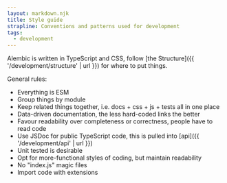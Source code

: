 ```yaml
---
layout: markdown.njk
title: Style guide
strapline: Conventions and patterns used for development
tags:
  - development
---
```


Alembic is written in TypeScript and CSS, follow [the Structure]({{ '/development/structure' | url }}) for where to put things.

General rules:

- Everything is ESM
- Group things by module
- Keep related things together, i.e. docs + css + js + tests all in one place
- Data-driven documentation, the less hard-coded links the better
- Favour readability over completeness or correctness, people have to read code
- Use JSDoc for public TypeScript code, this is pulled into [api]({{ '/development/api' | url }})
- Unit tested is desirable
- Opt for more-functional styles of coding, but maintain readability
- No "index.js" magic files
- Import code with extensions
